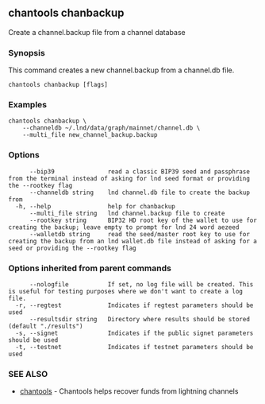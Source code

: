 ## chantools chanbackup

Create a channel.backup file from a channel database

### Synopsis

This command creates a new channel.backup from a 
channel.db file.

```
chantools chanbackup [flags]
```

### Examples

```
chantools chanbackup \
	--channeldb ~/.lnd/data/graph/mainnet/channel.db \
	--multi_file new_channel_backup.backup
```

### Options

```
      --bip39               read a classic BIP39 seed and passphrase from the terminal instead of asking for lnd seed format or providing the --rootkey flag
      --channeldb string    lnd channel.db file to create the backup from
  -h, --help                help for chanbackup
      --multi_file string   lnd channel.backup file to create
      --rootkey string      BIP32 HD root key of the wallet to use for creating the backup; leave empty to prompt for lnd 24 word aezeed
      --walletdb string     read the seed/master root key to use for creating the backup from an lnd wallet.db file instead of asking for a seed or providing the --rootkey flag
```

### Options inherited from parent commands

```
      --nologfile           If set, no log file will be created. This is useful for testing purposes where we don't want to create a log file.
  -r, --regtest             Indicates if regtest parameters should be used
      --resultsdir string   Directory where results should be stored (default "./results")
  -s, --signet              Indicates if the public signet parameters should be used
  -t, --testnet             Indicates if testnet parameters should be used
```

### SEE ALSO

* [chantools](chantools.md)	 - Chantools helps recover funds from lightning channels

